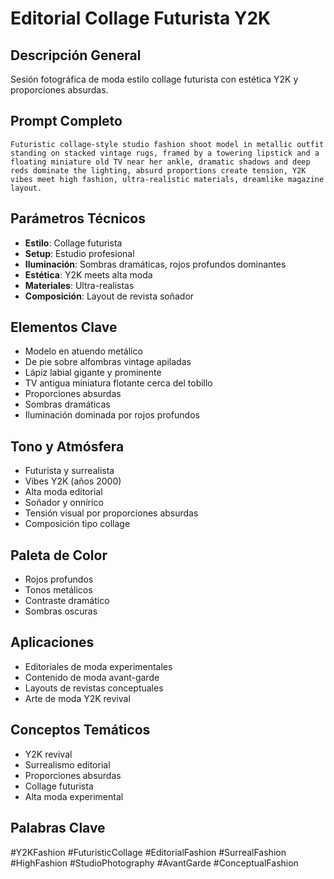 # Editorial Collage Futurista Y2K

## Descripción General
Sesión fotográfica de moda estilo collage futurista con estética Y2K y proporciones absurdas.

## Prompt Completo
```
Futuristic collage-style studio fashion shoot model in metallic outfit standing on stacked vintage rugs, framed by a towering lipstick and a floating miniature old TV near her ankle, dramatic shadows and deep reds dominate the lighting, absurd proportions create tension, Y2K vibes meet high fashion, ultra-realistic materials, dreamlike magazine layout.
```

## Parámetros Técnicos
- **Estilo**: Collage futurista
- **Setup**: Estudio profesional
- **Iluminación**: Sombras dramáticas, rojos profundos dominantes
- **Estética**: Y2K meets alta moda
- **Materiales**: Ultra-realistas
- **Composición**: Layout de revista soñador

## Elementos Clave
- Modelo en atuendo metálico
- De pie sobre alfombras vintage apiladas
- Lápiz labial gigante y prominente
- TV antigua miniatura flotante cerca del tobillo
- Proporciones absurdas
- Sombras dramáticas
- Iluminación dominada por rojos profundos

## Tono y Atmósfera
- Futurista y surrealista
- Vibes Y2K (años 2000)
- Alta moda editorial
- Soñador y onnírico
- Tensión visual por proporciones absurdas
- Composición tipo collage

## Paleta de Color
- Rojos profundos
- Tonos metálicos
- Contraste dramático
- Sombras oscuras

## Aplicaciones
- Editoriales de moda experimentales
- Contenido de moda avant-garde
- Layouts de revistas conceptuales
- Arte de moda Y2K revival

## Conceptos Temáticos
- Y2K revival
- Surrealismo editorial
- Proporciones absurdas
- Collage futurista
- Alta moda experimental

## Palabras Clave
#Y2KFashion #FuturisticCollage #EditorialFashion #SurrealFashion #HighFashion #StudioPhotography #AvantGarde #ConceptualFashion
